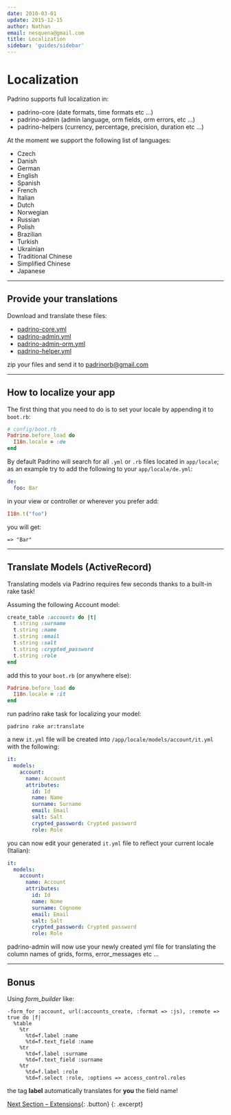 ```yaml
---
date: 2010-03-01
update: 2015-12-15
author: Nathan
email: nesquena@gmail.com
title: Localization
sidebar: 'guides/sidebar'
---
```


# Localization

Padrino supports full localization in:


- padrino-core (date formats, time formats etc ...)
- padrino-admin (admin language, orm fields, orm errors, etc ...)
- padrino-helpers (currency, percentage, precision, duration etc ...)


At the moment we support the following list of languages:


- Czech
- Danish
- German
- English
- Spanish
- French
- Italian
- Dutch
- Norwegian
- Russian
- Polish
- Brazilian
- Turkish
- Ukrainian
- Traditional Chinese
- Simplified Chinese
- Japanese

---


## Provide your translations

Download and translate these files:

- [padrino-core.yml](https://raw.github.com/padrino/padrino-framework/master/padrino-support/lib/padrino-support/locale/en.yml)
- [padrino-admin.yml](http://raw.github.com/padrino/padrino-framework/master/padrino-admin/lib/padrino-admin/locale/admin/en.yml)
- [padrino-admin-orm.yml](http://raw.github.com/padrino/padrino-framework/master/padrino-admin/lib/padrino-admin/locale/orm/en.yml)
- [padrino-helper.yml](http://raw.github.com/padrino/padrino-framework/master/padrino-helpers/lib/padrino-helpers/locale/en.yml)

zip your files and send it to [padrinorb@gmail.com](mailto:padrinorb@gmail.org)

---


## How to localize your app

The first thing that you need to do is to set your locale by appending it to
`boot.rb`:


~~~ ruby
# config/boot.rb
Padrino.before_load do
  I18n.locale = :de
end
~~~


By default Padrino will search for all `.yml` or `.rb` files located in
`app/locale`; as an example try to add the following to your
`app/locale/de.yml`:


~~~ yml
de:
  foo: Bar
~~~


in your view or controller or wherever you prefer add:


~~~ ruby
I18n.t("foo")
~~~


you will get:

    => "Bar"

---


## Translate Models (ActiveRecord)

Translating models via Padrino requires few seconds thanks to a built-in rake task!

Assuming the following Account model:


~~~ ruby
create_table :accounts do |t|
  t.string :surname
  t.string :name
  t.string :email
  t.string :salt
  t.string :crypted_password
  t.string :role
end
~~~


add this to your `boot.rb` (or anywhere else):


~~~ ruby
Padrino.before_load do
  I18n.locale = :it
end
~~~


run padrino rake task for localizing your model:


~~~ shell
padrino rake ar:translate
~~~


a new `it.yml` file will be created into `/app/locale/models/account/it.yml` with
the following:


~~~ yml
it:
  models:
    account:
      name: Account
      attributes:
        id: Id
        name: Name
        surname: Surname
        email: Email
        salt: Salt
        crypted_password: Crypted password
        role: Role
~~~


you can now edit your generated `it.yml` file to reflect your current locale
(Italian):


~~~ yml
it:
  models:
    account:
      name: Account
      attributes:
        id: Id
        name: Nome
        surname: Cognome
        email: Email
        salt: Salt
        crypted_password: Crypted password
        role: Role
~~~


padrino-admin will now use your newly created yml file for translating the
column names of grids, forms, error\_messages etc ...

---


## Bonus

Using *form\_builder* like:

~~~ haml
-form_for :account, url(:accounts_create, :format => :js), :remote => true do |f|
  %table
    %tr
      %td=f.label :name
      %td=f.text_field :name
    %tr
      %td=f.label :surname
      %td=f.text_field :surname
    %tr
      %td=f.label :role
      %td=f.select :role, :options => access_control.roles
~~~

the tag **label** automatically translates for **you** the field name!

[Next Section &ndash; Extensions](/guides/extensions){: .button}
{: .excerpt}

